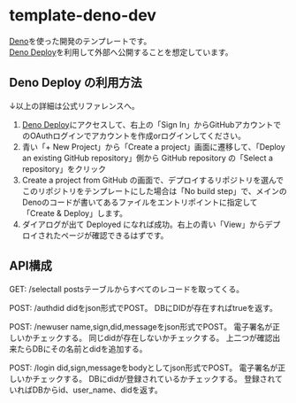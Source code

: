 # template-deno-dev

[Deno](https://deno.land/)を使った開発のテンプレートです。\
[Deno Deploy](https://deno.com/deploy)を利用して外部へ公開することを想定しています。

## Deno Deploy の利用方法

↓以上の詳細は公式リファレンスへ。

1. [Deno Deploy](https://deno.com/deploy)にアクセスして、右上の「Sign
   In」からGitHubアカウントでのOAuthログインでアカウントを作成orログインしてください。
2. 青い「+ New Project」から「Create a project」画面に遷移して、「Deploy an
   existing GitHub repository」側から GitHub repository の「Select a
   repository」をクリック
3. Create a project from GitHub
   の画面で、デプロイするリポジトリを選んでこのリポジトリをテンプレートにした場合は「No
   build
   step」で、メインのDenoのコードが書いてあるファイルをエントリポイントに指定して「Create
   & Deploy」します。
4. ダイアログが出て Deployed
   になれば成功。右上の青い「View」からデプロイされたページが確認できるはずです。

## API構成

GET: /selectall postsテーブルからすべてのレコードを取ってくる。

POST: /authdid didをjson形式でPOST。 DBにDIDが存在すればtrueを返す。

POST: /newuser name,sign,did,messageをjson形式でPOST。
電子署名が正しいかチェックする。 同じdidが存在しないかチェックする。
上二つが確認出来たらDBにその名前とdidを追加する。

POST: /login did,sign,messageをbodyとしてjson形式でPOST。
電子署名が正しいかチェックする。 DBにdidが登録されているかチェックする。
登録されていればDBからid、user_name、didを返す。
